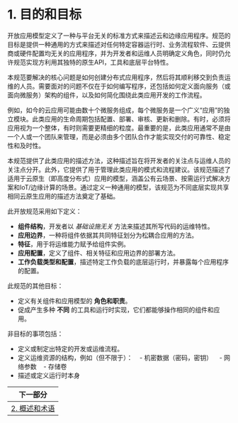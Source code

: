 # 1. 目的和目标

开放应用模型定义了一种与平台无关的标准方式来描述云和边缘应用程序。规范的目标是提供一种通用的方式来描述对任何特定容器运行时、业务流程软件、云提供商或硬件配置均无关的应用程序，并为开发者和运维人员明确定义角色，同时仍允许规范实现方利用其独特的原生API，工具和底层平台特性。

本规范要解决的核心问题是如何创建分布式应用程序，然后将其顺利移交到负责运维的人员。需要面对的问题不仅在于如何编写程序，还包括如何定义面向服务（或面向微服务）架构的组件，以及如何简化围绕此类应用开发的工作流程。

例如，如今的云应用可能由数十个微服务组成，每个微服务是一个广义“应用”的独立模块。此类应用的生命周期包括配置、部署、审核、更新和删除。有时，必须将应用视为一个整体，有时则需要更精细的粒度。最重要的是，此类应用通常不是由一个人或一个团队来管理，而是必须由多个团队合作才能实现交付的可靠性、稳定性和及时性。

本规范提供了此类应用的描述方法，这种描述旨在将开发者的关注点与运维人员的关注点分开。此外，它提供了用于管理此类应用的模式和流程建议。该规范描述了适用于云原生（即高度分布式）应用的模型，涵盖公有云场景、按需运行式解决方案和IoT/边缘计算的场景。通过定义一种通用的模型，该规范为不同底层实现共享相同云原生应用的描述方法奠定了基础。

此开放规范采用如下定义：

- __组件结构__，开发者以 _基础设施无关_ 方法来描述其所写代码的运维特性。
- __应用边界__，一种将组件依据其共同特征划分为松耦合应用的方法。
- __特征__，用于将运维能力赋予给组件实例。
- __应用配置__，定义了组件、相关特征和应用边界的部署方法。
- __工作负载类型和配置__，描述特定工作负载的底层运行时，并暴露每个应用程序的配置。

此规范的其他目标：

- 定义有关组件和应用模型的 __角色和职责__。
- 促成产生多种 __不同__ 的工具和运行时实现，它们都能够操作相同的组件和应用。

非目标的事项包括：

- 定义或制定出特定的开发或运维流程。
- 定义运维资源的结构，例如（但不限于）：
   - 机密数据（密码，密钥）
   - 网络参数
   - 存储卷
- 描述或定义运行时本身

| 下一部分        | 
| ------------- |
| [2. 概述和术语](2.overview_and_terminology.md)| 
